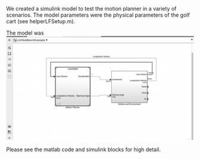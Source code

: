 We created a simulink model to test the motion planner in a variety of scenarios. The model parameters were the physical parameters of the golf cart (see helperLFSetup.m).

The model was
![model](model.png)

Please see the matlab code and simulink blocks for high detail.